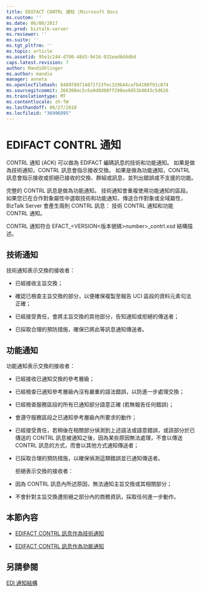 ```yaml
---
title: EDIFACT CONTRL 通知 |Microsoft Docs
ms.custom: ''
ms.date: 06/08/2017
ms.prod: biztalk-server
ms.reviewer: ''
ms.suite: ''
ms.tgt_pltfrm: ''
ms.topic: article
ms.assetid: 95e1c244-d700-48d3-9416-032ead6d4d6d
caps.latest.revision: 7
author: MandiOhlinger
ms.author: mandia
manager: anneta
ms.openlocfilehash: 8489f89714871f23fec329b44cafb4180f91c874
ms.sourcegitcommit: 266308ec5c6a9d8d80ff298ee6051b4843c5d626
ms.translationtype: MT
ms.contentlocale: zh-TW
ms.lasthandoff: 06/27/2018
ms.locfileid: "36996895"
---
```

# <a name="edifact-contrl-acknowledgment"></a>EDIFACT CONTRL 通知
CONTRL 通知 (ACK) 可以做為 EDIFACT 編碼訊息的技術和功能通知。 如果是做為技術通知，CONTRL 訊息會指示接收交換。 如果是做為功能通知，CONTRL 訊息會指示接收或拒絕已接收的交換、群組或訊息，並列出錯誤或不支援的功能。  
  
 完整的 CONTRL 訊息是做為功能通知。 技術通知會重複使用功能通知的區段。 如果您已在合作對象屬性中選取技術和功能通知，傳送合作對象或全域屬性，BizTalk Server 會產生兩則 CONTRL 訊息： 技術 CONTRL 通知和功能 CONTRL 通知。  
  
 CONTRL 通知符合 EFACT_<VERSION\<版本號碼\>number>_contrl.xsd 結構描述。  
  
## <a name="technical-acknowledgement"></a>技術通知  
 技術通知表示交換的接收者：  
  
-   已經接收主旨交換；  
  
-   確認已檢查主旨交換的部分，以便確保複製至報告 UCI 區段的資料元素句法正確；  
  
-   已經接受責任，會將主旨交換的其他部分，告知通知或拒絕的傳送者；  
  
-   已採取合理的預防措施，確保已將此等訊息通知傳送者。  
  
## <a name="functional-acknowledgement"></a>功能通知  
 功能通知表示交換的接收者：  
  
- 已經接收已通知交換的參考層級；  
  
- 已經檢查已通知參考層級內沒有嚴重的語法錯誤，以防進一步處理交換；  
  
- 已經檢查服務區段的所有已通知部分語意正確 (若無報告任何錯誤)；  
  
- 會遵守服務區段之已通知參考層級內所要求的動作；  
  
- 已經接受責任，若稍後在相關部分偵測到上述語法或語意錯誤，或該部分於已傳送的 CONTRL 訊息被通知之後，因為某些原因無法處理，不會以傳送 CONTRL 訊息的方式，而會以其他方式通知傳送者；  
  
- 已採取合理的預防措施，以確保偵測這類錯誤並已通知傳送者。  
  
  拒絕表示交換的接收者：  
  
- 因為 CONTRL 訊息內所述原因，無法通知主旨交換或其相關部分；  
  
- 不會針對主旨交換遭拒絕之部分內的商務資訊，採取任何進一步動作。  
  
## <a name="in-this-section"></a>本節內容  
  
-   [EDIFACT CONTRL 訊息作為技術通知](../core/edifact-contrl-message-as-technical-acknowledgment.md)  
  
-   [EDIFACT CONTRL 訊息作為功能通知](../core/edifact-contrl-message-as-functional-acknowledgment.md)  
  
## <a name="see-also"></a>另請參閱  
 [EDI 通知結構](../core/edi-acknowledgment-structure.md)